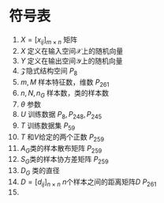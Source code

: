 # 符号表

1. $X=[x_{ij}]_{m\times n}$ 矩阵
1. $X$ 定义在输入空间$\mathcal X$上的随机向量
1. $Y$ 定义在输出空间$\mathcal Y$上的随机向量
1. $\mathcal{Z}$隐式结构空间 $P_8$
1. $m, M$ 样本特征数，维数 $P_{261}$
1. $n,N,n_G$ 样本数，类的样本数
1. $\theta$ 参数
1. $U$ 训练数据  $P_8, P_{248}, P_{245}$
1. $T$ 训练数据集 $P_{59}$
1. $T$ 和$V$给定的两个正数 $P_{259}$
1. $A_G$类的样本散布矩阵 $P_{259}$
1. $S_G$类的样本协方差矩阵 $P_{259}$
1. $D_G$ 类的直径
1. $D=[d_{ij}]_{n \times n}$ $n$个样本之间的距离矩阵$D$ $P_{261}$
1. 